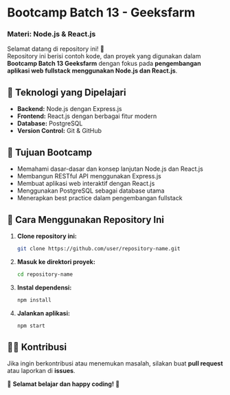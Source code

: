 # **Bootcamp Batch 13 - Geeksfarm**  
### **Materi: Node.js & React.js**  

Selamat datang di repository ini! 🎉  
Repository ini berisi contoh kode, dan proyek yang digunakan dalam **Bootcamp Batch 13 Geeksfarm** dengan fokus pada **pengembangan aplikasi web fullstack menggunakan Node.js dan React.js**.  

## **📌 Teknologi yang Dipelajari**  
- **Backend:** Node.js dengan Express.js  
- **Frontend:** React.js dengan berbagai fitur modern  
- **Database:** PostgreSQL  
- **Version Control:** Git & GitHub  

## **🚀 Tujuan Bootcamp**  
- Memahami dasar-dasar dan konsep lanjutan Node.js dan React.js  
- Membangun RESTful API menggunakan Express.js  
- Membuat aplikasi web interaktif dengan React.js  
- Menggunakan PostgreSQL sebagai database utama  
- Menerapkan best practice dalam pengembangan fullstack  

## **📖 Cara Menggunakan Repository Ini**  
1. **Clone repository ini:**  
   ```sh
   git clone https://github.com/user/repository-name.git
   ```
2. **Masuk ke direktori proyek:**  
   ```sh
   cd repository-name
   ```
3. **Instal dependensi:**  
   ```sh
   npm install
   ```
4. **Jalankan aplikasi:**  
   ```sh
   npm start
   ```

## **👨‍💻 Kontribusi**  
Jika ingin berkontribusi atau menemukan masalah, silakan buat **pull request** atau laporkan di **issues**.  

🚀 **Selamat belajar dan happy coding!** 🚀  
